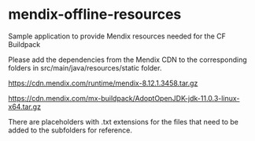 # mendix-offline-resources
Sample application to provide Mendix resources needed for the CF Buildpack

Please add the dependencies from the Mendix CDN to the corresponding folders in src/main/java/resources/static folder.

https://cdn.mendix.com/runtime/mendix-8.12.1.3458.tar.gz

https://cdn.mendix.com/mx-buildpack/AdoptOpenJDK-jdk-11.0.3-linux-x64.tar.gz

There are placeholders with .txt extensions for the files that need to be added to the subfolders for reference.